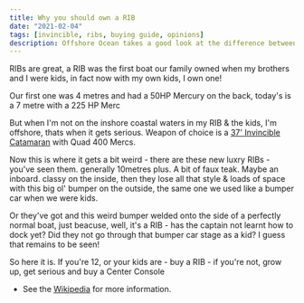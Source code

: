 ```yaml
---
title: Why you should own a RIB
date: "2021-02-04"
tags: [invincible, ribs, buying guide, opinions]
description: Offshore Ocean takes a good look at the difference between the latest Offshore Fishing Center Consoles and Luxury RIBs
---
```


RIBs are great, a RIB was the first boat our family owned when my brothers and I were kids, in fact now with my own kids, I own one!

Our first one was 4 metres and had a 50HP Mercury on the back, today's is a 7 metre with a 225 HP Merc

But when I'm not on the inshore coastal waters in my RIB & the kids, I'm offshore, thats when it gets serious.
Weapon of choice is a [37' Invincible Catamaran](https://invincibleboats.com/37-catamaran/) with Quad 400 Mercs.

Now this is where it gets a bit weird - there are these new luxry RIBs - you've seen them. generally 10metres plus. A bit of faux teak. Maybe an inboard. classy on the inside, then they lose all that style & loads of space with this big ol' bumper on the outside, the same one we used like a bumper car when we were kids.

Or they've got and this weird bumper welded onto the side of a perfectly normal boat, just beacuse, well, it's a RIB - has the captain not learnt how to dock yet? Did they not go through that bumper car stage as a kid? I guess that remains to be seen!

So here it is. If you're 12, or your kids are - buy a RIB - if you're not, grow up, get serious and buy a Center Console

- See the [Wikipedia](<https://en.wikipedia.org/wiki/Center_console_(boat)>) for more information.

